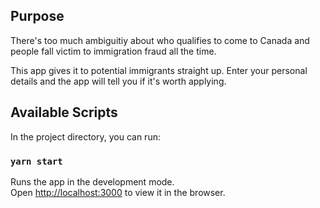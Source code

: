 ## Purpose

There's too much ambiguitiy about who qualifies to come to Canada and people fall victim to immigration fraud all the time.

This app gives it to potential immigrants straight up. Enter your personal details and the app will tell you if it's worth applying.

## Available Scripts

In the project directory, you can run:

### `yarn start`

Runs the app in the development mode.<br />
Open [http://localhost:3000](http://localhost:3000) to view it in the browser.

